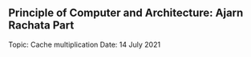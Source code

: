 ## Principle of Computer and Architecture: Ajarn Rachata Part
Topic: Cache multiplication
Date: 14 July 2021

